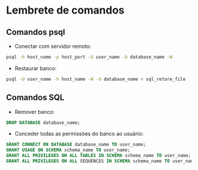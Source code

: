 # Lembrete de comandos


## Comandos psql

- Conectar com servidor remoto:
```bash
psql -h host_name -p host_port -U user_name -b database_name -W 
```

- Restaurar banco:
```bash
psql -U user_name -h host_name -W -d database_name < sql_retore_file
```


## Comandos SQL

- Remover banco:
```sql
DROP DATABASE database_name;
```

- Conceder todas as permissões do banco ao usuário:
```sql
GRANT CONNECT ON DATABASE database_name TO user_name;
GRANT USAGE ON SCHEMA schema_name TO user_name;
GRANT ALL PRIVILEGES ON ALL TABLES IN SCHEMA schema_name TO user_name;
GRANT ALL PRIVILEGES ON ALL SEQUENCES IN SCHEMA schema_name TO user_name;
```
